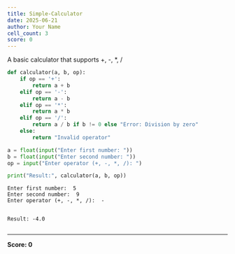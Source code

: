 ```yaml
---
title: Simple-Calculator
date: 2025-06-21
author: Your Name
cell_count: 3
score: 0
---
```


A basic calculator that supports +, -, *, /


```python
def calculator(a, b, op):
    if op == '+':
        return a + b
    elif op == '-':
        return a - b
    elif op == '*':
        return a * b
    elif op == '/':
        return a / b if b != 0 else "Error: Division by zero"
    else:
        return "Invalid operator"

a = float(input("Enter first number: "))
b = float(input("Enter second number: "))
op = input("Enter operator (+, -, *, /): ")

print("Result:", calculator(a, b, op))

```

    Enter first number:  5
    Enter second number:  9
    Enter operator (+, -, *, /):  -
    

    Result: -4.0
    


```python

```


---
**Score: 0**